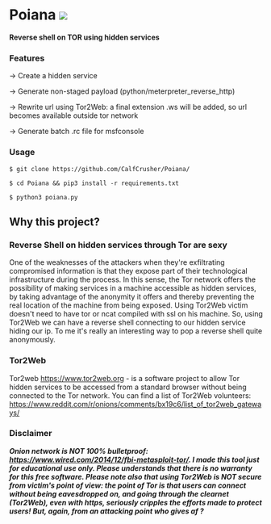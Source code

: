 # Poiana <img src="https://upload.wikimedia.org/wikipedia/commons/8/8c/Blue_Python_3.6%2B_Shield_Badge.svg" />

**Reverse shell on TOR using hidden services**

### Features

-> Create a hidden service

-> Generate non-staged payload (python/meterpreter_reverse_http)

-> Rewrite url using Tor2Web: a final extension .ws will be added, so url becomes available outside tor network

-> Generate batch .rc file for msfconsole

### Usage

`$ git clone https://github.com/CalfCrusher/Poiana/`

`$ cd Poiana && pip3 install -r requirements.txt`

`$ python3 poiana.py`
 

## Why this project?

### Reverse Shell on hidden services through Tor are sexy

One of the weaknesses of the attackers when they're exfiltrating compromised information is that they
expose part of their technological infrastructure during the process. In this sense, the Tor network offers the possibility of making services in a machine accessible as hidden services, by taking advantage of the anonymity it offers and thereby preventing the real location of the machine from being exposed. Using Tor2Web victim doesn't need to have tor or ncat compiled with ssl on his machine. So, using Tor2Web we can have a reverse shell connecting to our hidden service hiding our ip. To me it's really an interesting way to pop a reverse shell quite anonymously.

### Tor2Web

Tor2web https://www.tor2web.org - is a software project to allow Tor hidden services to be accessed from a standard browser without being connected to the Tor network. You can find a list of Tor2Web volunteers: https://www.reddit.com/r/onions/comments/bx19c6/list_of_tor2web_gateways/

### Disclaimer

***Onion network is NOT 100% bulletproof: https://www.wired.com/2014/12/fbi-metasploit-tor/.
I made this tool just for educational use only. Please understands that there is no warranty for this free software. Please note also that using Tor2Web is NOT secure from victim's point of view: the point of Tor is that users can connect without being eavesdropped on, and going through the clearnet (Tor2Web), even with https, seriously cripples the efforts made to protect users! But, again, from an attacking point who gives af ?***

